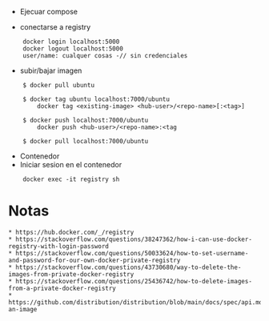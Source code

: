 * Ejecuar compose

* conectarse a registry
```
    docker login localhost:5000
    docker logout localhost:5000
    user/name: cualquer cosas -// sin credenciales

```

* subir/bajar imagen 
```
    $ docker pull ubuntu

    $ docker tag ubuntu localhost:7000/ubuntu
        docker tag <existing-image> <hub-user>/<repo-name>[:<tag>]

    $ docker push localhost:7000/ubuntu
        docker push <hub-user>/<repo-name>:<tag
    
    $ docker pull localhost:7000/ubuntu
```

* Contenedor
* Iniciar sesion en el contenedor
```
    docker exec -it registry sh
```

# Notas
    * https://hub.docker.com/_/registry
    * https://stackoverflow.com/questions/38247362/how-i-can-use-docker-registry-with-login-password
    * https://stackoverflow.com/questions/50033624/how-to-set-username-and-password-for-our-own-docker-private-registry
    * https://stackoverflow.com/questions/43730680/way-to-delete-the-images-from-private-docker-registry
    * https://stackoverflow.com/questions/25436742/how-to-delete-images-from-a-private-docker-registry
    * https://github.com/distribution/distribution/blob/main/docs/spec/api.md#deleting-an-image
